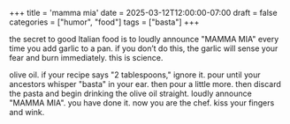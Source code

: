 +++
title = 'mamma mia'
date = 2025-03-12T12:00:00-07:00
draft = false
categories = ["humor", "food"]
tags = ["basta"]
+++

the secret to good Italian food is to loudly announce "MAMMA MIA" every time you add garlic to a pan. if you don’t do this, the garlic will sense your fear and burn immediately. this is science.

olive oil. if your recipe says "2 tablespoons," ignore it. pour until your ancestors whisper "basta" in your ear. then pour a little more. then discard the pasta and begin drinking the olive oil straight. loudly announce "MAMMA MIA". you have done it. now you are the chef. kiss your fingers and wink.
